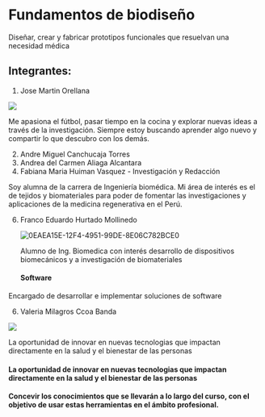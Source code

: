 # Fundamentos de biodiseño
Diseñar, crear y fabricar prototipos funcionales que resuelvan una necesidad médica
## Integrantes:
1. Jose Martin Orellana

![](https://github.com/Valeri0206/FBIO/blob/main/Foto%20Jos%C3%A9.jpeg)

   Me apasiona el fútbol, pasar tiempo en la cocina y explorar nuevas ideas a través de la investigación. Siempre estoy buscando aprender algo nuevo y compartir lo que descubro con los demás.

2. Andre Miguel Canchucaja Torres
3. Andrea del Carmen Aliaga Alcantara
4. Fabiana Maria Huiman Vasquez - Investigación y Redacción

Soy alumna de la carrera de Ingeniería biomédica. Mi área de interés es el de tejidos y biomateriales para poder de fomentar las investigaciones y aplicaciones de la medicina regenerativa en el Perú.

6. Franco Eduardo Hurtado Mollinedo

   ![0EAEA15E-12F4-4951-99DE-8E06C782BCE0](https://github.com/Valeri0206/Val/assets/164529414/c4b2f527-ff7c-4d53-90d0-cdb1a061461f)

   Alumno de Ing. Biomedica con interés
desarrollo de dispositivos biomecánicos y a investigación de biomateriales
 
      #### Software

Encargado de desarrollar e implementar  soluciones de software
   
6. Valeria Milagros Ccoa Banda 

![](https://github.com/Valeri0206/FBIO/blob/main/Foto%20Valeria.jpg)

   La oportunidad de innovar en nuevas tecnologias que impactan directamente en la salud y el bienestar de las personas



#### La oportunidad de innovar en nuevas tecnologias que impactan directamente en la salud y el bienestar de las personas
#### Concevir los conocimientos que se llevarán a lo largo del curso, con el objetivo de usar estas herramientas en el ámbito profesional.
